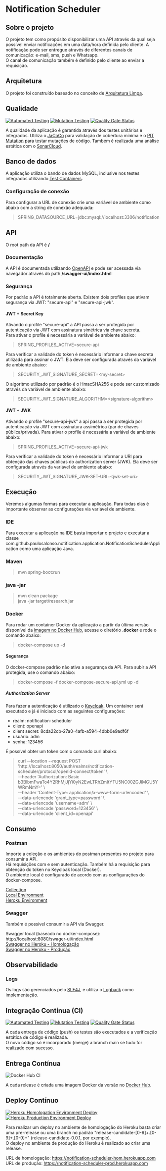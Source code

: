 # Notification Scheduler

## Sobre o projeto

O projeto tem como propósito disponibilizar uma API através da qual seja possível enviar notificações em uma data/hora definida pelo cliente. A notificação pode ser entregue através de diferentes canais de comunicação: e-mail, sms, push e Whatsapp.  
O canal de comunicação também é definido pelo cliente ao enviar a requisição.

## Arquitetura

O projeto foi construído baseado no conceito de  [Arquitetura Limpa](https://blog.cleancoder.com/uncle-bob/2012/08/13/the-clean-architecture.html).

## Qualidade
[![Automated Testing](https://github.com/paulosalonso/notification-scheduler/actions/workflows/automated-testing.yml/badge.svg)](https://github.com/paulosalonso/notification-scheduler/actions/workflows/automated-testing.yml)
[![Mutation Testing](https://github.com/paulosalonso/notification-scheduler/actions/workflows/mutation-testing.yml/badge.svg)](https://github.com/paulosalonso/notification-scheduler/actions/workflows/mutation-testing.yml)
[![Quality Gate Status](https://sonarcloud.io/api/project_badges/measure?project=paulosalonso_notification-scheduler&metric=alert_status)](https://sonarcloud.io/dashboard?id=paulosalonso_notification-scheduler)

A qualidade da aplicação é garantida através dos testes unitários e integrados. Utiliza o [JaCoCo](https://www.jacoco.org/) para validação de cobertura mínima e o [PIT Mutation](https://pitest.org/) para testar mutações de código.
Também é realizada uma análise estática com o [SonarCloud](https://sonarcloud.io/dashboard?id=paulosalonso_research).

## Banco de dados

A aplicação utiliza o bando de dados MySQL, inclusive nos testes integrados utilizando [Test Containers](https://www.testcontainers.org/).

### Configuração de conexão

Para configurar a URL de conexão crie uma variável de ambiente como abaixo com a string de conexão adequada:

> SPRING_DATASOURCE_URL=jdbc:mysql://localhost:3306/notification

## API

O root path da API é __/__

### Documentação

A API é documentada utilizando [OpenAPI](https://swagger.io/specification/) e pode ser acessada via navegador através do path __/swagger-ui/index.html__

### Segurança

Por padrão a API é totalmente aberta. Existem dois profiles que ativam segurança via JWT: "secure-api" e "secure-api-jwk".

#### JWT + Secret Key

Ativando o profile "secure-api" a API passa a ser protegida por autenticação via JWT com assinatura simétrica via chave secreta.  
Para ativar o profile é necessária a variável de ambiente abaixo:

> SPRING_PROFILES_ACTIVE=secure-api

Para verificar a validade do token é necessário informar a chave secreta utilizada para assinar o JWT. Ela deve ser configurada através da variável de ambiente abaixo:

> SECURITY_JWT_SIGNATURE_SECRET=\<my-secret\>

O algoritmo utilizado por padrão é o HmacSHA256 e pode ser customizado através da variável de ambiente abaixo:

> SECURITY_JWT_SIGNATURE_ALGORITHM=\<signature-algorithm\>

#### JWT + JWK

Ativando o profile "secure-api-jwk" a api passa a ser protegida por autenticação via JWT com assinatura assimétrica (par de chaves pública/privada).
Para ativar o profile é necessária a variável de ambiente abaixo:

> SPRING_PROFILES_ACTIVE=secure-api-jwk

Para verificar a validade do token é necessário informar a URI para obtenção das chaves públicas do authorization server (JWK). Ela deve ser configurada através da variável de ambiente abaixo:

> SECURITY_JWT_SIGNATURE_JWK-SET-URI=\<jwk-set-uri\>

## Execução

Veremos algumas formas para executar a aplicação. Para todas elas é importante observar as configurações via variável de ambiente.

### IDE

Para executar a aplicação na IDE basta importar o projeto e executar a classe com.github.paulosalonso.notification.application.NotificationSchedulerApplication como uma aplicação Java.

### Maven

> mvn spring-boot:run

### java -jar
> mvn clean package \
> java -jar target/research.jar

### Docker

Para rodar um container Docker da aplicação a partir da última versão disponível da [imagem no Docker Hub](https://hub.docker.com/repository/docker/paulosalonso/notification-scheduler), acesse o diretório __.docker__ e rode o comando abaixo:

> docker-compose up -d

#### Segurança

O docker-compose padrão não ativa a segurança da API. Para subir a API protegida, use o comando abaixo:

> docker-compose -f docker-compose-secure-api.yml up -d

##### Authorization Server

Para fazer a autenticação é utilizado o [Keycloak](https://www.keycloak.org/). Um container será executado e já é iniciado com as seguintes configurações:

* realm: notification-scheduler
* client: openapi
* client secret: 8cda22cb-27a0-4afb-a594-4dbb0e9adf6f
* usuário: adm
* senha: 123456

É possível obter um token com o comando curl abaixo:

> curl --location --request POST 'http://localhost:8050/auth/realms/notification-scheduler/protocol/openid-connect/token' \\ \
> --header 'Authorization: Basic b3BlbmFwaTo4Y2RhMjJjYi0yN2EwLTRhZmItYTU5NC00ZGJiMGU5YWRmNmY=' \\ \
> --header 'Content-Type: application/x-www-form-urlencoded' \\ \
> --data-urlencode 'grant_type=password' \\ \
> --data-urlencode 'username=adm' \\ \
> --data-urlencode 'password=123456' \\ \
> --data-urlencode 'client_id=openapi'

## Consumo

### Postman

Importe a coleção e os ambientes do postman presentes no projeto para consumir a API.  
Há requisições com e sem autenticação. Também há a requisição para obtenção do token no Keycloak local (Docker).  
O ambiente local é configurado de acordo com as configurações do docker-compose.

[Collection](https://github.com/paulosalonso/notification-scheduler/blob/main/.postman/Notification%20Scheduler.postman_collection.json)  
[Local Environment](https://github.com/paulosalonso/notification-scheduler/blob/main/.postman/Notification%20Scheduler%20-%20Local.postman_environment.json)  
[Heroku Environment](https://github.com/paulosalonso/notification-scheduler/blob/main/.postman/Notification%20Scheduler%20-%20Heroku.postman_environment.json)

### Swagger

Também é possível consumir a API via Swagger.

Swagger local (baseado no docker-compose): http://localhost:8080/swager-ui/index.html  
[Swagger no Heroku - Homologação](https://notification-scheduler-hom.herokuapp.com/swager-ui/index.html)  
[Swagger no Heroku - Produção](https://notification-scheduler-prod.herokuapp.com/swager-ui/index.html)

## Observabilidade

### Logs

Os logs são gerenciados pelo [SLF4J](http://www.slf4j.org/), e utiliza o [Logback](http://logback.qos.ch/) como implementação.

[comment]: <> (### Métricas)

[comment]: <> (A aplicação utiliza do [Spring Actuator]&#40;https://docs.spring.io/spring-boot/docs/current/actuator-api/htmlsingle/&#41; para expor dados sobre sua execução.)

[comment]: <> (### Dashboard)

[comment]: <> (O docker-compose existente no projeto inclui o [Prometheus]&#40;https://prometheus.io/&#41; e o [Grafana]&#40;https://grafana.com/&#41;.)

[comment]: <> (O Grafana é exposto na porta 3000 com usuário __admin__ e senha __123456__. Ao logar, será exibido um dashboard preconfigurado que consome os dados fornecidos pelo Actuator ao Prometheus.)

## Integração Contínua (CI)

[![Automated Testing](https://github.com/paulosalonso/notification-scheduler/actions/workflows/automated-testing.yml/badge.svg)](https://github.com/paulosalonso/notification-scheduler/actions/workflows/automated-testing.yml)
[![Mutation Testing](https://github.com/paulosalonso/notification-scheduler/actions/workflows/mutation-testing.yml/badge.svg)](https://github.com/paulosalonso/notification-scheduler/actions/workflows/mutation-testing.yml)
[![Quality Gate Status](https://sonarcloud.io/api/project_badges/measure?project=paulosalonso_notification-scheduler&metric=alert_status)](https://sonarcloud.io/dashboard?id=paulosalonso_notification-scheduler)

A cada entrega de código (push) os testes são executados e a verificação estática de código é realizada.  
O novo código só é incorporado (merge) a branch main se tudo for realizado com sucesso.

## Entrega Contínua

![Docker Hub CI](https://github.com/paulosalonso/research/workflows/Docker%20Hub%20CI/badge.svg)

A cada release é criada uma imagem Docker da versão no [Docker Hub](https://hub.docker.com/repository/docker/paulosalonso/notification-scheduler).

## Deploy Contínuo

[![Heroku Homologation Environment Deploy](https://github.com/paulosalonso/notification-scheduler/actions/workflows/heroku-hom.yml/badge.svg)](https://github.com/paulosalonso/notification-scheduler/actions/workflows/heroku-hom.yml)
[![Heroku Production Environment Deploy](https://github.com/paulosalonso/notification-scheduler/actions/workflows/heroku-prod.yml/badge.svg)](https://github.com/paulosalonso/notification-scheduler/actions/workflows/heroku-prod.yml)

Para realizar um deploy no ambiente de homologação do Heroku basta criar uma pre-release ou uma branch no padrão "release-candidate-[0-9]+.[0-9]+.[0-9]+" (release-candidate-0.0.1, por exemplo).  
O deploy no ambiente de produção do Heroku é realizado ao criar uma release.

URL de homologação: https://notification-scheduler-hom.herokuapp.com
URL de produção: https://notification-scheduler-prod.herokuapp.com
